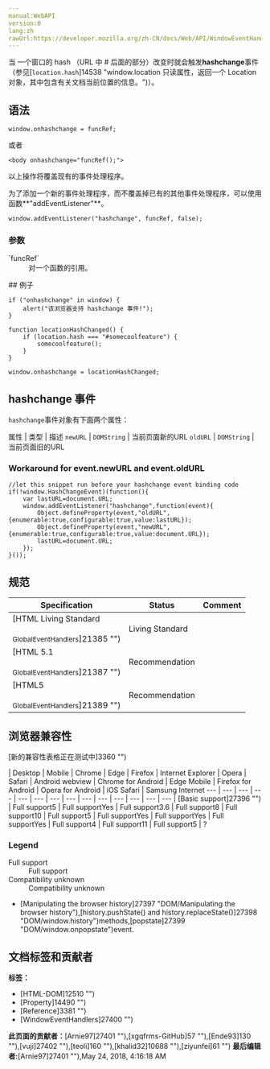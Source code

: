 ```yaml
---
manual:WebAPI
version:0
lang:zh
rawUrl:https://developer.mozilla.org/zh-CN/docs/Web/API/WindowEventHandlers/onhashchange
---
```






当 一个窗口的 hash （URL 中 # 后面的部分）改变时就会触发**hashchange**事件（参见[`location.hash`]14538 "window.location 只读属性，返回一个 Location  对象，其中包含有关文档当前位置的信息。")）。


## 语法<a name="语法"></a>

```
window.onhashchange = funcRef;

```


或者


```
<body onhashchange="funcRef();">
```


以上操作将覆盖现有的事件处理程序。



为了添加一个新的事件处理程序，而不覆盖掉已有的其他事件处理程序，可以使用函数**&quot;addEventListener&quot;**。


```
window.addEventListener("hashchange", funcRef, false);

```

### 参数<a name="参数"></a>
<dl><dt id=''>`funcRef`</dt><dd>对一个函数的引用。</dd></dl>
## 例子<a name="例子"></a>

```
if ("onhashchange" in window) {
    alert("该浏览器支持 hashchange 事件!");
}

function locationHashChanged() {
    if (location.hash === "#somecoolfeature") {
        somecoolfeature();
    }
}

window.onhashchange = locationHashChanged;
```

## hashchange 事件<a name="hashchange_事件"></a>


`hashchange`事件对象有下面两个属性：


属性 | 类型 | 描述 
`newURL` | `DOMString` | 当前页面新的URL 
`oldURL` | `DOMString` | 当前页面旧的URL 


### Workaround for event.newURL and event.oldURL<a name="Workaround_for_event.newURL_and_event.oldURL"></a>

```
//let this snippet run before your hashchange event binding code
if(!window.HashChangeEvent)(function(){
	var lastURL=document.URL;
	window.addEventListener("hashchange",function(event){
		Object.defineProperty(event,"oldURL",{enumerable:true,configurable:true,value:lastURL});
		Object.defineProperty(event,"newURL",{enumerable:true,configurable:true,value:document.URL});
		lastURL=document.URL;
	});
}());
```

## 规范<a name="规范"></a>

Specification | Status | Comment 
 ---  |  ---  |  ---  | 
[HTML Living Standard<br></br><small>GlobalEventHandlers</small>]21385 "") | Living Standard |  
[HTML 5.1<br></br><small>GlobalEventHandlers</small>]21387 "") | Recommendation |  
[HTML5<br></br><small>GlobalEventHandlers</small>]21389 "") | Recommendation |  


## 浏览器兼容性<a name="浏览器兼容性"></a>
[新的兼容性表格正在测试中<i></i>]3360 "")

 | <abbr>Desktop<i></i></abbr> | <abbr>Mobile<i></i></abbr> 
 | <abbr>Chrome<i></i></abbr> | <abbr>Edge<i></i></abbr> | <abbr>Firefox<i></i></abbr> | <abbr>Internet Explorer<i></i></abbr> | <abbr>Opera<i></i></abbr> | <abbr>Safari<i></i></abbr> | <abbr>Android webview<i></i></abbr> | <abbr>Chrome for Android<i></i></abbr> | <abbr>Edge Mobile<i></i></abbr> | <abbr>Firefox for Android<i></i></abbr> | <abbr>Opera for Android<i></i></abbr> | <abbr>iOS Safari<i></i></abbr> | <abbr>Samsung Internet<i></i></abbr> 
 ---  |  ---  |  ---  |  ---  |  ---  |  ---  |  ---  |  ---  |  ---  |  ---  |  ---  |  ---  |  ---  |  ---  | 
[Basic support]27396 "") | <abbr>Full support</abbr>5 | <abbr>Full support</abbr>Yes | <abbr>Full support</abbr>3.6 | <abbr>Full support</abbr>8 | <abbr>Full support</abbr>10 | <abbr>Full support</abbr>5 | <abbr>Full support</abbr>Yes | <abbr>Full support</abbr>Yes | <abbr>Full support</abbr>Yes | <abbr>Full support</abbr>4 | <abbr>Full support</abbr>11 | <abbr>Full support</abbr>5 | <abbr>?</abbr> 


### Legend<a name="Legend"></a>
<dl><dt id=''><abbr>Full support</abbr></dt><dd>Full support</dd><dt id=''><abbr>Compatibility unknown</abbr></dt><dd>Compatibility unknown</dd></dl>

* [Manipulating the browser history]27397 "DOM/Manipulating the browser history"),[history.pushState() and history.replaceState()]27398 "DOM/window.history")methods,[popstate]27399 "DOM/window.onpopstate")event.



## 文档标签和贡献者
**标签：**
* [HTML-DOM]12510 "")
* [Property]14490 "")
* [Reference]3381 "")
* [WindowEventHandlers]27400 "")

**此页面的贡献者：**[Arnie97]27401 ""),[xgqfrms-GitHub]57 ""),[Ende93]130 ""),[vuji]27402 ""),[teoli]160 ""),[khalid32]10688 ""),[ziyunfei]61 "")
**最后编辑者:**[Arnie97]27401 ""),<time>May 24, 2018, 4:16:18 AM</time>


